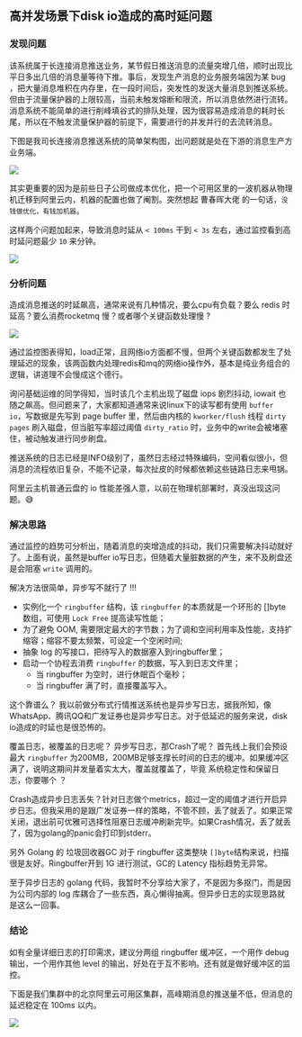 ## 高并发场景下disk io造成的高时延问题

### 发现问题

该系统属于长连接消息推送业务，某节假日推送消息的流量突增几倍，顺时出现比平日多出几倍的消息量等待下推。事后，发现生产消息的业务服务端因为某 bug ，把大量消息堆积在内存里，在一段时间后，突发性的发送大量消息到推送系统。但由于流量保护器的上限较高，当前未触发熔断和限流，所以消息依然进行流转。消息系统不能简单的进行削峰填谷式的排队处理，因为很容易造成消息的耗时长尾，所以在不触发流量保护器的前提下，需要进行的并发并行的去流转消息。

下图是我司长连接消息推送系统的简单架构图，出问题就是处在下游的消息生产方业务端。

![](https://gitee.com/rfyiamcool/image/raw/master/2020/Jietu20210603-074526_Fotor.jpg)

其实更重要的因为是前些日子公司做成本优化，把一个可用区里的一波机器从物理机迁移到阿里云内，机器的配置也做了阉割。突然想起 曹春晖大佬 的一句话，`没钱做优化，有钱加机器`。

这样两个问题加起来，导致消息时延从 `< 100ms` 干到 `< 3s` 左右，通过监控看到高时延问题最少 `10` 来分钟。

![](https://gitee.com/rfyiamcool/image/raw/master/2020/ssssss.jpg)

### 分析问题

造成消息推送的时延飙高，通常来说有几种情况，要么cpu有负载？要么 redis 时延高？要么消费rocketmq 慢？或者哪个关键函数处理慢 ? 

![](https://gitee.com/rfyiamcool/image/raw/master/2020/bbbbbb_Fotor.jpg)

通过监控图表得知，load正常，且网络io方面都不慢，但两个关键函数都发生了处理延迟的现象，该两函数内处理redis和mq的网络io操作外，基本是纯业务组合的逻辑，讲道理不会慢成这个德行。

询问基础运维的同学得知，当时该几个主机出现了磁盘 iops  剧烈抖动, iowait 也随之飙高。但问题来了，大家都知道通常来说linux下的读写都有使用 `buffer io`，写数据是先写到 page buffer 里，然后由内核的 `kworker/flush`  线程 `dirty pages` 刷入磁盘，但当脏写率超过阈值 `dirty_ratio` 时，业务中的write会被堵塞住，被动触发进行同步刷盘。

推送系统的日志已经是INFO级别了，虽然日志经过特殊编码，空间看似很小，但消息的流程依旧复杂，不能不记录，每次扯皮的时候都依赖这些链路日志来甩锅。

阿里云主机普通云盘的 io 性能差强人意，以前在物理机部署时，真没出现这问题。😅  

### 解决思路

通过监控的趋势可分析出，随着消息的突增造成的抖动，我们只需要解决抖动就好了。上面有说，虽然是buffer io写日志，但随着大量脏数据的产生，来不及刷盘还是会阻塞 `write` 调用的。

解决方法很简单，异步写不就行了 !!!   

- 实例化一个 `ringbuffer` 结构，该 `ringbuffer` 的本质就是一个环形的 []byte 数组，可使用 `Lock Free` 提高读写性能；
- 为了避免 OOM, 需要限定最大的字节数；为了调和空间利用率及性能，支持扩缩容；缩容不要太频繁，可设定一个空闲时间;
- 抽象 log 的写接口，把待写入的数据塞入到ringbuffer里；
- 启动一个协程去消费 `ringbuffer` 的数据，写入到日志文件里；
  - 当 ringbuffer 为空时，进行休眠百个毫秒；
  - 当 ringbuffer 满了时，直接覆盖写入。

这个靠谱么？ 我以前做分布式行情推送系统也是异步写日志，据我所知，像 WhatsApp、腾讯QQ和广发证券也是异步写日志。对于低延迟的服务来说，disk io造成的时延也是很恐怖的。

覆盖日志，被覆盖的日志呢？ 异步写日志，那Crash了呢？ 首先线上我们会预设最大 `ringbuffer` 为200MB，200MB足够支撑长时间的日志的缓冲。如果缓冲区满了，说明这期间并发量着实太大，覆盖就覆盖了，毕竟 系统稳定性和保留日志，你要哪个 ？

Crash造成异步日志丢失？针对日志做个metrics，超过一定的阈值才进行开启异步日志。但我采用的是跟广发证券一样的策略，不管不顾，丢了就丢了。如果正常关闭，退出前可优雅可选择性阻塞日志缓冲刷新完毕。如果Crash情况，丢了就丢了，因为golang的panic会打印到stderr。

另外 Golang 的 垃圾回收器GC 对于 ringbuffer 这类整块 `[]byte`结构来说，扫描很是友好。Ringbuffer开到 1G 进行测试，GC的 Latency 指标趋势无异常。

至于异步日志的 golang 代码，我暂时不分享给大家了，不是因为多抠门，而是因为公司内部的 log 库耦合了一些东西，真心懒得抽离。但异步日志的实现思路就是这么一回事。

### 结论

如有全量详细日志的打印需求，建议分两组 ringbuffer 缓冲区，一个用作 debug 输出，一个用作其他 level 的输出，好处在于互不影响。还有就是做好缓冲区的监控。

下面是我们集群中的北京阿里云可用区集群，高峰期消息的推送量不低，但消息的延迟稳定在 100ms 以内。

![](https://gitee.com/rfyiamcool/image/raw/master/2020/Jietu20210602-225446_Fotor.jpg)

